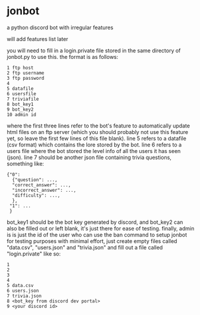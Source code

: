 # jonbot
a python discord bot with irregular features 

will add features list later


you will need to fill in a login.private file stored in the same directory of jonbot.py to use this. the format is as follows:
```
1 ftp host
2 ftp username
3 ftp password
4 
5 datafile 
6 usersfile
7 triviafile
8 bot_key1
9 bot_key2
10 admin id
```
where the first three lines refer to the bot's feature to automatically update html files on an ftp server (which you should probably not use this feature yet, so leave the first few lines of this file blank). line 5 refers to a datafile (csv format) which contains the lore stored by the bot. line 6 refers to a users file where the bot stored the level info of all the users it has seen (json). line 7 should be another json file containing trivia questions, something like:
```
{"0":
  {"question": ...,
  "correct_answer": ...,
  "incorrect_answer": ...,
  "difficulty": ...,
  },
 "1": ...
 }
 ```
 bot_key1 should be the bot key generated by discord, and bot_key2 can also be filled out or left blank, it's just there for ease of testing. finally, admin is is just the id of the user who can use the ban command
 to setup jonbot for testing purposes with minimal effort, just create empty files called "data.csv", "users.json" and "trivia.json" and fill out a file called "login.private" like so:
 ```
 1
 2
 3
 4
 5 data.csv
 6 users.json
 7 trivia.json
 8 <bot_key from discord dev portal>
 9 <your discord id>
 ```
